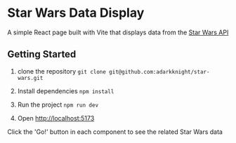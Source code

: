 # Star Wars Data Display

A simple React page built with Vite that displays data from the [Star Wars API](https://swapi.dev/)

## Getting Started

1. clone the repository
   `git clone git@github.com:adarkknight/star-wars.git`

2. Install dependencies
   `npm install`

3. Run the project
   `npm run dev`

4. Open [http://localhost:5173](http://localhost:5173)

Click the 'Go!' button in each component to see the related Star Wars data
